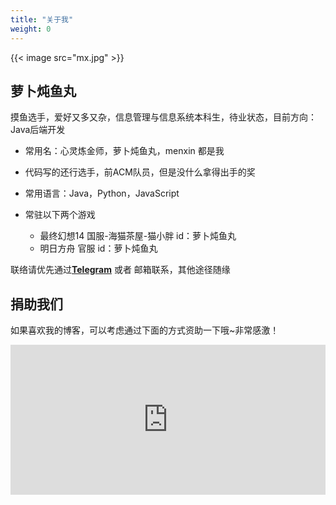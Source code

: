 ```yaml
---
title: "关于我"
weight: 0
---
```


> <div id="oneword"></div>

{{< image src="mx.jpg" >}}


## 萝卜炖鱼丸
摸鱼选手，爱好又多又杂，信息管理与信息系统本科生，待业状态，目前方向：Java后端开发

* 常用名：心灵炼金师，萝卜炖鱼丸，menxin 都是我
* 代码写的还行选手，前ACM队员，但是没什么拿得出手的奖
* 常用语言：Java，Python，JavaScript

* 常驻以下两个游戏
    * 最终幻想14 国服-海猫茶屋-猫小胖 id：萝卜炖鱼丸 
    * 明日方舟 官服 id：萝卜炖鱼丸

联络请优先通过[**Telegram**](https://t.me/radishcloud) 或者 邮箱联系，其他途径随缘

## 捐助我们

如果喜欢我的博客，可以考虑通过下面的方式资助一下哦~非常感激！

<iframe src="https://sponsor.radish.cloud/simple/" style="overflow-x:hidden;overflow-y:hidden; border:0xp none #fff; min-height:240px; width:100%;"  frameborder="0" scrolling="no"></iframe>


